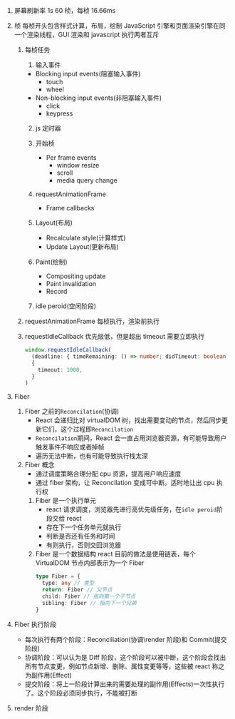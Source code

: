 1. 屏幕刷新率
   1s 60 桢，每桢 16.66ms

2. 桢
   每桢开头包含样式计算，布局，绘制
   JavaScript 引擎和页面渲染引擎在同一个渲染线程，GUI 渲染和 javascript 执行两者互斥

   1. 每桢任务

      1. 输入事件

      - Blocking input events(阻塞输入事件)
        - touch
        - wheel
      - Non-blocking input events(非阻塞输入事件)
        - click
        - keypress

      2. js 定时器
      3. 开始桢
         - Per frame events
           - window resize
           - scroll
           - media query change
      4. requestAnimationFrame
         - Frame callbacks
      5. Layout(布局)

         - Recalculate style(计算样式)
         - Update Layout(更新布局)

      6. Paint(绘制)
         - Compositing update
         - Paint invalidation
         - Record
      7. idle peroid(空闲阶段)

   2. requestAnimationFrame 每桢执行，渲染前执行
   3. requestIdleCallback 优先级低，但是超出 timeout 需要立即执行

      ```ts
      window.requestIdleCallback(
        (deadline: { timeRemaining: () => number; didTimeout: boolean }) => {},
        {
          timeout: 1000,
        }
      )
      ```

3. Fiber
   1. Fiber 之前的`Reconcilation`(协调)
      - React 会递归比对 virtualDOM 树，找出需要变动的节点，然后同步更新它们，这个过程即`Reconcilation`
      - `Reconcilation`期间，React 会一直占用浏览器资源，有可能导致用户触发事件不响应或者掉帧
      - 遍历无法中断，也有可能导致执行栈太深
   2. Fiber 概念
      - 通过调度策略合理分配 cpu 资源，提高用户响应速度
      - 通过 fiber 架构，让 Reconcilation 变成可中断。适时地让出 cpu 执行权
      1. Fiber 是一个执行单元
         - react 请求调度，浏览器先进行高优先级任务，在`idle peroid`阶段交给 react
         - 存在下一个任务单元就执行
         - 判断是否还有任务和时间
         - 有则执行，否则交回浏览器
      2. Fiber 是一个数据结构
         react 目前的做法是使用链表，每个 VirtualDOM 节点内部表示为一个 Fiber
         ```ts
         type Fiber = {
           type: any // 类型
           return: Fiber // 父节点
           child: Fiber // 指向第一个子节点
           sibling: Fiber // 指向下一个兄弟
         }
         ```
4. Fiber 执行阶段

   - 每次执行有两个阶段：Reconciliation(协调\render 阶段)和 Commit(提交阶段)
   - 协调阶段：可以认为是 Diff 阶段，这个阶段可以被中断，这个阶段会找出所有节点变更，例如节点新增、删除、属性变更等等，这些被 react 称之为副作用(Effect)
   - 提交阶段：将上一阶段计算出来的需要处理的副作用(Effects)一次性执行了。这个阶段必须同步执行，不能被打断

5. render 阶段

